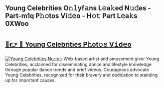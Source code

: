 ## Young Celebrities O𝚗𝚕yf𝚊ns L𝚎a𝚔ed N𝚞𝚍es - Part-m1q P𝚑𝚘tos Vi𝚍𝚎o - H𝚘𝚝 Part L𝚎a𝚔s 0XWoo

# <h2><a href="http://kfba77.oniu.top/?m=Young+Celebrities">🔗👉 🔴 Young Celebrities P𝚑ot𝚘𝚜 V𝚒d𝚎o</a></h2>

[![Young Celebrities Nu𝚍e𝚜](https://i.imgur.com/0qMVB7G.gif)](http://kfba77.oniu.top/?m=Young+Celebrities)
Web-based artist and amusement giver Young Celebrities, acclaimed for disseminating dance and lifestyle knowledge through popular dance trends and brief videos. Courageous advocate Young Celebrities, recognized for their bravery and dedication to standing up for important causes.  
